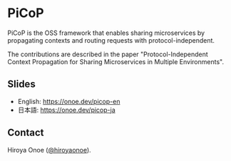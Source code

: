 # PiCoP
PiCoP is the OSS framework that enables sharing microservices by propagating contexts and routing requests with protocol-independent.

The contributions are described in the paper "Protocol-Independent Context Propagation for Sharing Microservices in Multiple Environments".

## Slides
- English: https://onoe.dev/picop-en
- 日本語: https://onoe.dev/picop-ja

## Contact
Hiroya Onoe ([@hiroyaonoe](https://github.com/hiroyaonoe)). 
